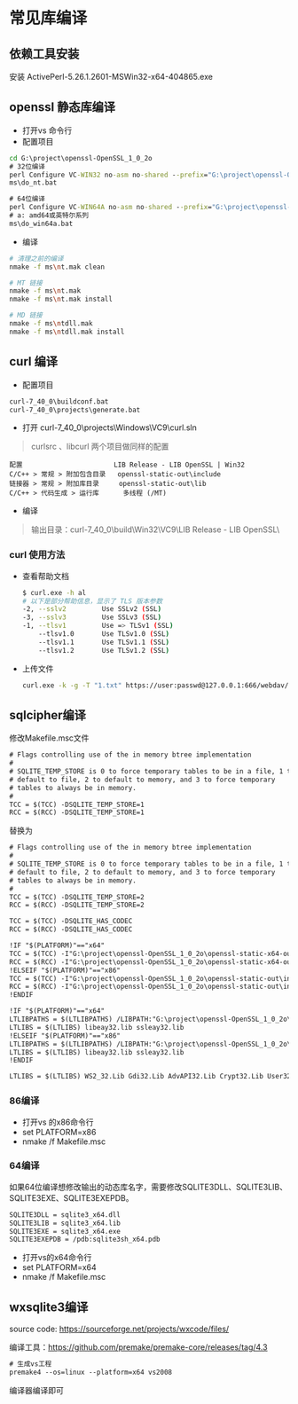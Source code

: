 # 常见库编译
## 依赖工具安装
安装 ActivePerl-5.26.1.2601-MSWin32-x64-404865.exe

## openssl 静态库编译
- 打开vs 命令行
- 配置项目

```bat
cd G:\project\openssl-OpenSSL_1_0_2o
# 32位编译
perl Configure VC-WIN32 no-asm no-shared --prefix="G:\project\openssl-OpenSSL_1_0_2o\openssl-static-out"
ms\do_nt.bat

# 64位编译
perl Configure VC-WIN64A no-asm no-shared --prefix="G:\project\openssl-OpenSSL_1_0_2o\openssl-static-x64-out"
# a: amd64或英特尔系列
ms\do_win64a.bat
```

- 编译  

```sh
# 清理之前的编译
nmake -f ms\nt.mak clean

# MT 链接
nmake -f ms\nt.mak
nmake -f ms\nt.mak install

# MD 链接
nmake -f ms\ntdll.mak
nmake -f ms\ntdll.mak install
```

## curl 编译

- 配置项目

```sh
curl-7_40_0\buildconf.bat  
curl-7_40_0\projects\generate.bat  
```

- 打开 curl-7_40_0\projects\Windows\VC9\curl.sln

> curlsrc 、libcurl 两个项目做同样的配置
```
配置                       LIB Release - LIB OpenSSL | Win32
C/C++ > 常规 > 附加包含目录   openssl-static-out\include
链接器 > 常规 > 附加库目录     openssl-static-out\lib
C/C++ > 代码生成 > 运行库      多线程 (/MT)
```

- 编译

> 输出目录：curl-7_40_0\build\Win32\VC9\LIB Release - LIB OpenSSL\

### curl 使用方法

- 查看帮助文档
  ```sh
  $ curl.exe -h al
  # 以下是部分帮助信息，显示了 TLS 版本参数
  -2, --sslv2         Use SSLv2 (SSL)
  -3, --sslv3         Use SSLv3 (SSL)
  -1, --tlsv1         Use => TLSv1 (SSL)
      --tlsv1.0       Use TLSv1.0 (SSL)
      --tlsv1.1       Use TLSv1.1 (SSL)
      --tlsv1.2       Use TLSv1.2 (SSL)
  ```
- 上传文件
  ```sh
  curl.exe -k -g -T "1.txt" https://user:passwd@127.0.0.1:666/webdav/1.txt
  ```

## sqlcipher编译

修改Makefile.msc文件

```txt
# Flags controlling use of the in memory btree implementation
#
# SQLITE_TEMP_STORE is 0 to force temporary tables to be in a file, 1 to
# default to file, 2 to default to memory, and 3 to force temporary
# tables to always be in memory.
#
TCC = $(TCC) -DSQLITE_TEMP_STORE=1
RCC = $(RCC) -DSQLITE_TEMP_STORE=1
```

替换为

```txt
# Flags controlling use of the in memory btree implementation
#
# SQLITE_TEMP_STORE is 0 to force temporary tables to be in a file, 1 to
# default to file, 2 to default to memory, and 3 to force temporary
# tables to always be in memory.
#
TCC = $(TCC) -DSQLITE_TEMP_STORE=2
RCC = $(RCC) -DSQLITE_TEMP_STORE=2

TCC = $(TCC) -DSQLITE_HAS_CODEC
RCC = $(RCC) -DSQLITE_HAS_CODEC

!IF "$(PLATFORM)"=="x64"
TCC = $(TCC) -I"G:\project\openssl-OpenSSL_1_0_2o\openssl-static-x64-out\include"
RCC = $(RCC) -I"G:\project\openssl-OpenSSL_1_0_2o\openssl-static-x64-out\include"
!ELSEIF "$(PLATFORM)"=="x86"
TCC = $(TCC) -I"G:\project\openssl-OpenSSL_1_0_2o\openssl-static-out\include"
RCC = $(RCC) -I"G:\project\openssl-OpenSSL_1_0_2o\openssl-static-out\include"
!ENDIF

!IF "$(PLATFORM)"=="x64"
LTLIBPATHS = $(LTLIBPATHS) /LIBPATH:"G:\project\openssl-OpenSSL_1_0_2o\openssl-static-x64-out\lib"
LTLIBS = $(LTLIBS) libeay32.lib ssleay32.lib
!ELSEIF "$(PLATFORM)"=="x86"
LTLIBPATHS = $(LTLIBPATHS) /LIBPATH:"G:\project\openssl-OpenSSL_1_0_2o\openssl-static-out\lib"
LTLIBS = $(LTLIBS) libeay32.lib ssleay32.lib
!ENDIF

LTLIBS = $(LTLIBS) WS2_32.Lib Gdi32.Lib AdvAPI32.Lib Crypt32.Lib User32.Lib
```

### 86编译

- 打开vs 的x86命令行
- set PLATFORM=x86
- nmake /f Makefile.msc

### 64编译

如果64位编译想修改输出的动态库名字，需要修改SQLITE3DLL、SQLITE3LIB、SQLITE3EXE、SQLITE3EXEPDB。

```txt
SQLITE3DLL = sqlite3_x64.dll
SQLITE3LIB = sqlite3_x64.lib
SQLITE3EXE = sqlite3_x64.exe
SQLITE3EXEPDB = /pdb:sqlite3sh_x64.pdb
```

- 打开vs的x64命令行
- set PLATFORM=x64
- nmake /f Makefile.msc

## wxsqlite3编译

source code: https://sourceforge.net/projects/wxcode/files/

编译工具：https://github.com/premake/premake-core/releases/tag/4.3

```txt
# 生成vs工程
premake4 --os=linux --platform=x64 vs2008
```

编译器编译即可
